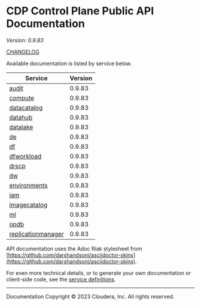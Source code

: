 # CDP Control Plane Public API Documentation

*Version: 0.9.83*

[CHANGELOG](CHANGELOG.md)

Available documentation is listed by service below.

| Service | Version |
| --- | --- |
| [audit](./audit/index.html) | 0.9.83 |
| [compute](./compute/index.html) | 0.9.83 |
| [datacatalog](./datacatalog/index.html) | 0.9.83 |
| [datahub](./datahub/index.html) | 0.9.83 |
| [datalake](./datalake/index.html) | 0.9.83 |
| [de](./de/index.html) | 0.9.83 |
| [df](./df/index.html) | 0.9.83 |
| [dfworkload](./dfworkload/index.html) | 0.9.83 |
| [drscp](./drscp/index.html) | 0.9.83 |
| [dw](./dw/index.html) | 0.9.83 |
| [environments](./environments/index.html) | 0.9.83 |
| [iam](./iam/index.html) | 0.9.83 |
| [imagecatalog](./imagecatalog/index.html) | 0.9.83 |
| [ml](./ml/index.html) | 0.9.83 |
| [opdb](./opdb/index.html) | 0.9.83 |
| [replicationmanager](./replicationmanager/index.html) | 0.9.83 |

API documentation uses the Adoc Riak stylesheet from
[https://github.com/darshandsoni/asciidoctor-skins](https://github.com/darshandsoni/asciidoctor-skins).

For even more technical details, or to generate your own documentation or client-side code, see the
[service definitions](swagger/).

----

Documentation Copyright © 2023 Cloudera, Inc. All rights reserved.


